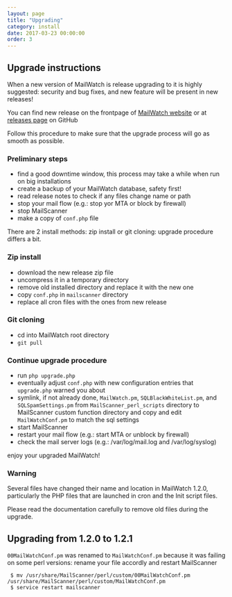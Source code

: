 ```yaml
---
layout: page
title: "Upgrading"
category: install
date: 2017-03-23 00:00:00
order: 3
---
```


## Upgrade instructions

When a new version of MailWatch is release upgrading to it is highly suggested: security and bug fixes, and new feature will be present in new releases!

You can find new release on the frontpage of [MailWatch website](http://mailwatch.org) or at [releases page](https://github.com/mailwatch/MailWatch/releases) on GitHub 

Follow this procedure to make sure that the upgrade process will go as smooth as possible.

### Preliminary steps
* find a good downtime window, this process may take a while when run on big installations
* create a backup of your MailWatch database, safety first!
* read release notes to check if any files change name or path
* stop your mail flow (e.g.: stop yor MTA or block by firewall)
* stop MailScanner
* make a copy of `conf.php` file

There are 2 install methods: zip install or git cloning: upgrade procedure differs a bit.

### Zip install
* download the new release zip file
* uncompress it in a temporary directory
* remove old installed directory and replace it with the new one
* copy `conf.php` in `mailscanner` directory
* replace all cron files with the ones from new release

### Git cloning
* cd into MailWatch root directory
* `git pull`

### Continue upgrade procedure

* run `php upgrade.php`
* eventually adjust `conf.php` with new configuration entries that `upgrade.php` warned you about
* symlink, if not already done, `MailWatch.pm`, `SQLBlackWhiteList.pm`, and `SQLSpamSettings.pm` from `MailScanner_perl_scripts` directory to MailScanner custom function directory and copy and edit `MailWatchConf.pm` to match the sql settings
* start MailScanner
* restart your mail flow (e.g.: start MTA or unblock by firewall)
* check the mail server logs (e.g.: /var/log/mail.log and /var/log/syslog) 

enjoy your upgraded MailWatch!

### Warning
Several files have changed their name and location in MailWatch 1.2.0, particularly the PHP files that are launched in cron and the Init script files.

Please read the documentation carefully to remove old files during the upgrade.

## Upgrading from 1.2.0 to 1.2.1
`00MailWatchConf.pm` was renamed to `MailWatchConf.pm` because it was failing on some perl versions: rename your file accordly and restart MailScanner

```shell
 $ mv /usr/share/MailScanner/perl/custom/00MailWatchConf.pm /usr/share/MailScanner/perl/custom/MailWatchConf.pm
 $ service restart mailscanner
```
